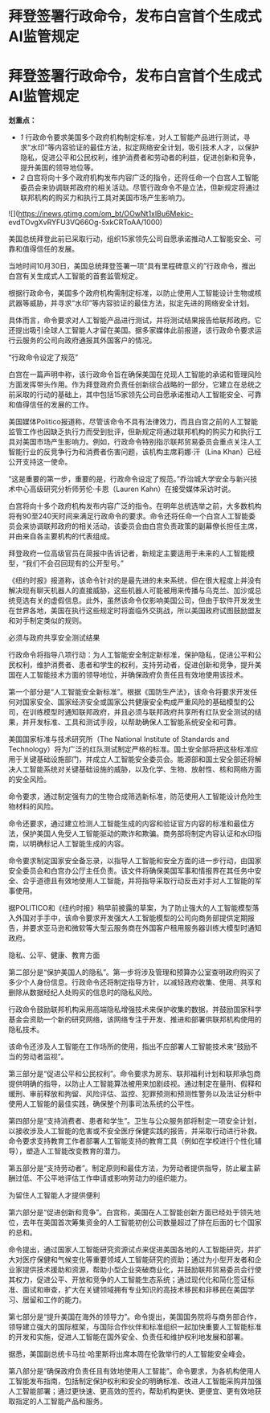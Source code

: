 # 拜登签署行政命令，发布白宫首个生成式AI监管规定

# 拜登签署行政命令，发布白宫首个生成式AI监管规定

**划重点：**

  * _1_ 行政命令要求美国多个政府机构制定标准，对人工智能产品进行测试，寻求“水印”等内容验证的最佳方法，拟定网络安全计划，吸引技术人才，以保护隐私，促进公平和公民权利，维护消费者和劳动者的利益，促进创新和竞争，提升美国的领导地位等。
  * _2_ 白宫将向十多个政府机构发布内容广泛的指令，还将任命一个白宫人工智能委员会来协调联邦政府的相关活动。尽管行政命令不是立法，但新规定将通过联邦机构的购买力和执行工具对美国市场产生影响力。

![](https://inews.gtimg.com/om_bt/OOwNt1xIBu6Mekic-
evdTOvgXvRYFU3VQ66Og-5xkCRToAA/1000)

美国总统拜登此前已采取行动，组织15家领先公司自愿承诺推动人工智能安全、可靠和值得信任的发展。

当地时间10月30日，美国总统拜登签署一项“具有里程碑意义的”行政命令，推出白宫有关生成式人工智能的首套监管规定。

根据行政命令，美国多个政府机构需制定标准，以防止使用人工智能设计生物或核武器等威胁，并寻求“水印”等内容验证的最佳方法，拟定先进的网络安全计划。

具体而言，命令要求对人工智能产品进行测试，并将测试结果报告给联邦政府。它还提出吸引全球人工智能人才留在美国。据多家媒体此前报道，该行政命令要求运行云服务的公司向政府通报其外国客户的情况。

“行政命令设定了规范”

白宫在一篇声明中称，该行政命令旨在确保美国在兑现人工智能的承诺和管理风险方面发挥带头作用。作为拜登政府负责任创新综合战略的一部分，它建立在总统之前采取的行动的基础上，其中包括15家领先公司自愿承诺推动人工智能安全、可靠和值得信任的发展的工作。

美国媒体Politico报道称，尽管该命令不具有法律效力，而且白宫之前的人工智能监管工作也因缺乏执行力而受到批评，但新规定将通过联邦机构的购买力和执行工具对美国市场产生影响力。例如，行政命令特别指示联邦贸易委员会重点关注人工智能行业的反竞争行为和消费者伤害问题，该机构主席莉娜·汗（Lina
Khan）已经公开支持这一使命。

“这是重要的第一步，重要的是，行政命令设定了规范。”乔治城大学安全与新兴技术中心高级研究分析师劳伦·卡恩（Lauren Kahn）在接受媒体采访时说。

白宫将向十多个政府机构发布内容广泛的指令。在明年总统选举之前，大多数机构将有90至240天时间来满足行政命令的要求。命令还将任命一个白宫人工智能委员会来协调联邦政府的相关活动，该委员会由白宫负责政策的副幕僚长担任主席，并由来自各主要机构的代表组成。

拜登政府一位高级官员在简报中告诉记者，新规定主要适用于未来的人工智能模型，“我们不会召回现有的公开型号。”

《纽约时报》报道称，该命令针对的是最先进的未来系统，但在很大程度上并没有解决现有聊天机器人的直接威胁，这些机器人可能被用来传播与乌克兰、加沙或总统竞选有关的虚假信息。此外，虽然该命令仅影响美国公司，但由于软件开发发生在世界各地，美国在执行这些规定时将面临外交挑战，所以美国政府试图鼓励盟友和对手制定类似的规则。

必须与政府共享安全测试结果

行政命令将指导八项行动：为人工智能安全制定新标准，保护隐私，促进公平和公民权利，维护消费者、患者和学生的权利，支持劳动者，促进创新和竞争，提升美国在人工智能技术方面的领导地位，并确保政府负责任且有效地使用该技术。

第一个部分是“人工智能安全新标准”。根据《国防生产法》，该命令将要求开发任何对国家安全、国家经济安全或国家公共健康安全构成严重风险的基础模型的公司，在训练模型时通知联邦政府，并且必须与联邦政府共享所有红队安全测试的结果，并开发标准、工具和测试手段，以帮助确保人工智能系统安全和可靠。

美国国家标准与技术研究所（The National Institute of Standards and
Technology）将为广泛的红队测试制定严格的标准。国土安全部将把这些标准应用于关键基础设施部门，并成立人工智能安全委员会。能源部和国土安全部还将解决人工智能系统对关键基础设施的威胁，以及化学、生物、放射性、核和网络方面的安全风险。

命令要求，通过制定强有力的生物合成筛选新标准，防范使用人工智能设计危险生物材料的风险。

命令还要求，通过建立检测人工智能生成的内容和验证官方内容的标准和最佳方法，保护美国人免受人工智能驱动的欺诈和欺骗。商务部将制定内容认证和水印指南，以明确标记人工智能生成的内容。

命令要求制定国家安全备忘录，以指导人工智能和安全方面的进一步行动，由国家安全委员会和白宫办公厅主任负责。该文件将确保美国军事和情报界在其任务中安全、合乎道德且有效地使用人工智能，并将指导采取行动反击对手对人工智能的军事使用。

据POLITICO和《纽约时报》稍早前披露的草案，为了防止强大的人工智能模型落入外国对手手中，该命令要求开发强大人工智能模型的公司向商务部提供定期报告，并要求亚马逊和微软等大型云服务商在外国客户租用服务器训练大模型时通知政府。

隐私、公平、健康、教育方面

第二部分是“保护美国人的隐私”。第一步将涉及管理和预算办公室查明政府购买了多少个人身份信息。行政命令还将制定指导方针，以减轻政府收集、使用、共享和删除从数据经纪人处购买的信息时的隐私风险。

行政命令鼓励联邦机构采用高端隐私增强技术来保护收集的数据，并鼓励国家科学基金会资助一个新的研究网络，该网络专注于开发、推进和部署供联邦机构使用的隐私技术。

该命令还涉及人工智能在工作场所的使用，指出不应部署人工智能技术来“鼓励不当的劳动者监视”。

第三部分是“促进公平和公民权利”。命令要求为房东、联邦福利计划和联邦承包商提供明确的指导，以防止人工智能算法被用来加剧歧视。通过制定在量刑、假释和缓刑、审前释放和拘留、风险评估、监控、犯罪预测和预测性警务以及法证分析中使用人工智能的最佳实践，确保整个刑事司法系统的公平性。

第四部分是“支持消费者、患者和学生”。卫生与公众服务部将制定一项安全计划，以接收涉及人工智能的危害或不安全医疗保健实践的报告，并采取行动进行补救。命令要求支持教育工作者部署人工智能支持的教育工具（例如在学校进行个性化辅导），塑造人工智能改变教育的潜力。

第五部分是“支持劳动者”。制定原则和最佳方法，为劳动者提供指导，防止雇主薪酬过低、不公平地评估工作申请或影响劳动力的组织能力。

为留住人工智能人才提供便利

第六部分是“促进创新和竞争”。白宫称，美国在人工智能创新方面已经处于领先地位，去年在美国首次筹集资金的人工智能初创公司数量超过了排在后面的七个国家的总和。

命令提出，通过国家人工智能研究资源试点来促进美国各地的人工智能研究，并扩大对医疗保健和气候变化等重要领域人工智能研究的资助；通过为小型开发者和企业家提供技术援助和资源，帮助小型企业突破商业化，并鼓励联邦贸易委员会行使其权力，促进公平、开放和竞争的人工智能生态系统；通过现代化和简化签证标准、面试和审查，扩大在关键领域拥有专业知识的高技术移民和非移民在美国学习、居留和工作的能力。

第七部分是“提升美国在海外的领导力”。命令提出，美国国务院将与商务部合作，领导建立强大的国际框架，与国际合作伙伴和标准组织一起加快重要人工智能标准的开发和实施，促进人工智能在国外安全、负责任和维护权利地发展和部署。

据悉，美国副总统卡马拉·哈里斯将出席本周在伦敦举行的人工智能安全峰会。

第八部分是“确保政府负责任且有效地使用人工智能”。命令要求，为各机构使用人工智能发布指南，包括制定保护权利和安全的明确标准、改进人工智能采购并加强人工智能部署；通过更快速、更高效的签约，帮助机构更快、更便宜、更有效地获取指定的人工智能产品和服务。

